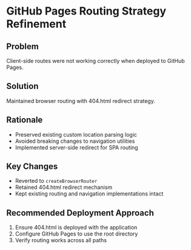 # GitHub Pages Routing Strategy Refinement

## Problem
Client-side routes were not working correctly when deployed to GitHub Pages.

## Solution
Maintained browser routing with 404.html redirect strategy.

## Rationale
- Preserved existing custom location parsing logic
- Avoided breaking changes to navigation utilities
- Implemented server-side redirect for SPA routing

## Key Changes
- Reverted to `createBrowserRouter`
- Retained 404.html redirect mechanism
- Kept existing routing and navigation implementations intact

## Recommended Deployment Approach
1. Ensure 404.html is deployed with the application
2. Configure GitHub Pages to use the root directory
3. Verify routing works across all paths
